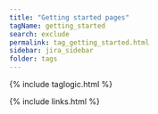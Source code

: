 ```yaml
---
title: "Getting started pages"
tagName: getting_started
search: exclude
permalink: tag_getting_started.html
sidebar: jira_sidebar
folder: tags
---
```

{% include taglogic.html %}

{% include links.html %}
